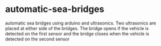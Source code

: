 # automatic-sea-bridges
automatic sea bridges using arduino and ultrasonics. Two ultrasonics are placed at either side of the bridges. The bridge opens if the vehicle is detected on the first sensor and the bridge closes when the vehicle is detected on the second sensor
